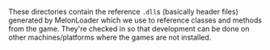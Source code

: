 These directories contain the reference `.dll`s (basically header files) generated by MelonLoader which we use to reference classes and methods from the game. They're checked in so that development can be done on other machines/platforms where the games are not installed.
